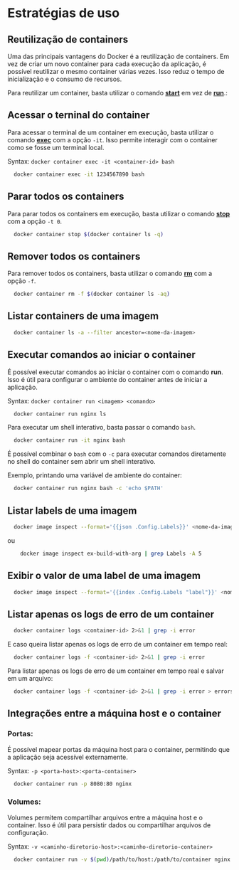 # Estratégias de uso

## **Reutilização de containers**
Uma das principais vantagens do Docker é a reutilização de containers. Em vez de criar um novo container para cada execução da aplicação, é possível reutilizar o mesmo container várias vezes. Isso reduz o tempo de inicialização e o consumo de recursos.

Para reutilizar um container, basta utilizar o comando [**start**](docker-commands.md#start) em vez de [**run**](docker-commands.md#run).:

## **Acessar o terninal do container**
Para acessar o terminal de um container em execução, basta utilizar o comando [**exec**](docker-commands.md#exec) com a opção `-it`. Isso permite interagir com o container como se fosse um terminal local.

Syntax: `docker container exec -it <container-id> bash`

```bash
  docker container exec -it 1234567890 bash
```

## **Parar todos os containers**

Para parar todos os containers em execução, basta utilizar o comando [**stop**](docker-commands.md#stop) com a opção `-t 0`.

```bash
  docker container stop $(docker container ls -q)
```

## **Remover todos os containers**

Para remover todos os containers, basta utilizar o comando [**rm**](docker-commands.md#rm) com a opção `-f`.

```bash
  docker container rm -f $(docker container ls -aq)
```

## **Listar containers de uma imagem**

```bash
  docker container ls -a --filter ancestor=<nome-da-imagem>
```

## **Executar comandos ao iniciar o container**

É possível executar comandos ao iniciar o container com o comando **run**. Isso é útil para configurar o ambiente do container antes de iniciar a aplicação.

Syntax: `docker container run <imagem> <comando>`

```bash
  docker container run nginx ls
```

Para executar um shell interativo, basta passar o comando `bash`.

```bash
  docker container run -it nginx bash
```

É possível combinar o `bash` com o `-c` para executar comandos diretamente no shell do container sem abrir um shell interativo.

Exemplo, printando uma variável de ambiente do container:

```bash
  docker container run nginx bash -c 'echo $PATH'
```

## **Listar labels de uma imagem**

```bash
  docker image inspect --format='{{json .Config.Labels}}' <nome-da-imagem>
```

ou

```bash
    docker image inspect ex-build-with-arg | grep Labels -A 5
```

## **Exibir o valor de uma label de uma imagem**

```bash
  docker image inspect --format='{{index .Config.Labels "label"}}' <nome-da-imagem>
```

## Listar apenas os logs de erro de um container

```bash
  docker container logs <container-id> 2>&1 | grep -i error
```

E caso queira listar apenas os logs de erro de um container em tempo real:

```bash
  docker container logs -f <container-id> 2>&1 | grep -i error
```

Para listar apenas os logs de erro de um container em tempo real e salvar em um arquivo:

```bash
  docker container logs -f <container-id> 2>&1 | grep -i error > errors.log
```




## **Integrações entre a máquina host e o container**

### **Portas**: 
É possível mapear portas da máquina host para o container, permitindo que a aplicação seja acessível externamente.

Syntax: `-p <porta-host>:<porta-container>`

```bash
  docker container run -p 8080:80 nginx
```

### **Volumes**: 
Volumes permitem compartilhar arquivos entre a máquina host e o container. Isso é útil para persistir dados ou compartilhar arquivos de configuração.

Syntax: `-v <caminho-diretorio-host>:<caminho-diretorio-container>`

```bash
  docker container run -v $(pwd)/path/to/host:/path/to/container nginx
```